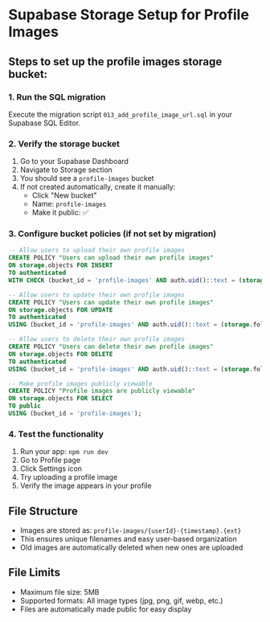 # Supabase Storage Setup for Profile Images

## Steps to set up the profile images storage bucket:

### 1. Run the SQL migration
Execute the migration script `013_add_profile_image_url.sql` in your Supabase SQL Editor.

### 2. Verify the storage bucket
1. Go to your Supabase Dashboard
2. Navigate to Storage section
3. You should see a `profile-images` bucket
4. If not created automatically, create it manually:
   - Click "New bucket"
   - Name: `profile-images`
   - Make it public: ✅

### 3. Configure bucket policies (if not set by migration)
```sql
-- Allow users to upload their own profile images
CREATE POLICY "Users can upload their own profile images"
ON storage.objects FOR INSERT
TO authenticated
WITH CHECK (bucket_id = 'profile-images' AND auth.uid()::text = (storage.foldername(name))[1]);

-- Allow users to update their own profile images
CREATE POLICY "Users can update their own profile images"
ON storage.objects FOR UPDATE
TO authenticated
USING (bucket_id = 'profile-images' AND auth.uid()::text = (storage.foldername(name))[1]);

-- Allow users to delete their own profile images
CREATE POLICY "Users can delete their own profile images"
ON storage.objects FOR DELETE
TO authenticated
USING (bucket_id = 'profile-images' AND auth.uid()::text = (storage.foldername(name))[1]);

-- Make profile images publicly viewable
CREATE POLICY "Profile images are publicly viewable"
ON storage.objects FOR SELECT
TO public
USING (bucket_id = 'profile-images');
```

### 4. Test the functionality
1. Run your app: `npm run dev`
2. Go to Profile page
3. Click Settings icon
4. Try uploading a profile image
5. Verify the image appears in your profile

## File Structure
- Images are stored as: `profile-images/{userId}-{timestamp}.{ext}`
- This ensures unique filenames and easy user-based organization
- Old images are automatically deleted when new ones are uploaded

## File Limits
- Maximum file size: 5MB
- Supported formats: All image types (jpg, png, gif, webp, etc.)
- Files are automatically made public for easy display

